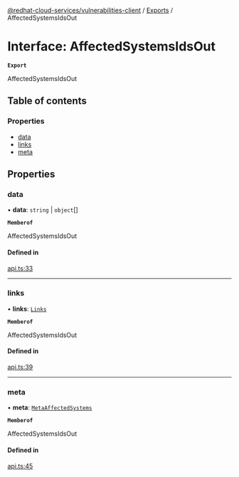 [@redhat-cloud-services/vulnerabilities-client](../README.md) / [Exports](../modules.md) / AffectedSystemsIdsOut

# Interface: AffectedSystemsIdsOut

**`Export`**

AffectedSystemsIdsOut

## Table of contents

### Properties

- [data](AffectedSystemsIdsOut.md#data)
- [links](AffectedSystemsIdsOut.md#links)
- [meta](AffectedSystemsIdsOut.md#meta)

## Properties

### data

• **data**: `string` \| `object`[]

**`Memberof`**

AffectedSystemsIdsOut

#### Defined in

[api.ts:33](https://github.com/RedHatInsights/javascript-clients/blob/main/packages/vulnerabilities/api.ts#L33)

___

### links

• **links**: [`Links`](Links.md)

**`Memberof`**

AffectedSystemsIdsOut

#### Defined in

[api.ts:39](https://github.com/RedHatInsights/javascript-clients/blob/main/packages/vulnerabilities/api.ts#L39)

___

### meta

• **meta**: [`MetaAffectedSystems`](MetaAffectedSystems.md)

**`Memberof`**

AffectedSystemsIdsOut

#### Defined in

[api.ts:45](https://github.com/RedHatInsights/javascript-clients/blob/main/packages/vulnerabilities/api.ts#L45)
